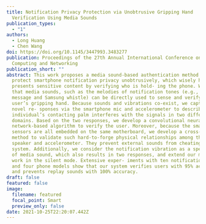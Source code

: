 ```yaml
---
title: Notification Privacy Protection via Unobtrusive Gripping Hand
  Verification Using Media Sounds
publication_types:
  - "1"
authors:
  - Long Huang
  - Chen Wang
doi: https://doi.org/10.1145/3447993.3483277
publication: Proceedings of the 27th Annual International Conference on Mobile
  Computing and Networking
publication_short: ""
abstract: This work proposes a media sound-based authentication method to
  protect smartphone notification privacy unobtrusively, which wisely hides or
  presents sensitive content by verifying who is hold- ing the phone. We show
  that media sounds, such as the melodies of notification tones (e.g., iPhone
  message and Samsung whistle) can be directly used to sense and verify the
  user’s gripping hand. Because sounds and vibrations co-exist, we capture two
  novel re- sponses via the smartphone mic and accelerometer to describe how the
  individual’s contacting palm interferes with the signals in two different
  domains. Based on the two responses, we develop a convolutional neural
  network-based algorithm to verify the user. Moreover, because the smartphone
  sensors are all embedded on the same motherboard, we develop a cross-domain
  method to validate such hard-to-forge physical relationships among the mic,
  speaker and accelerometer. They prevent external sounds from cheating the
  system. Additionally, we consider the notification vibration as a special type
  of media sound, which also results in two responses, and extend our method to
  work in the silent mode. Extensive exper- iments with ten notification tones
  and four phone models show that our system verifies users with 95% accuracy
  and prevents replay sounds with 100% accuracy.
draft: false
featured: false
image:
  filename: featured
  focal_point: Smart
  preview_only: false
date: 2021-10-25T22:20:07.442Z
---
```

